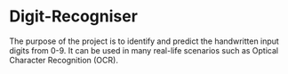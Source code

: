 # Digit-Recogniser
The purpose of the project is to identify and predict the handwritten input digits from 0-9. It can be used in many real-life scenarios such as Optical Character Recognition (OCR). 

